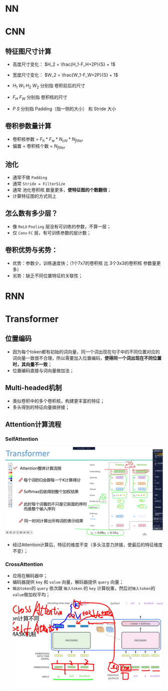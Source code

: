 # NN

# CNN
## 特征图尺寸计算
- 高度尺寸变化：
$H_2 = \frac{H_1-F_H+2P}{S} + 1$
- 宽度尺寸变化：
$W_2 = \frac{W_1-F_W+2P}{S} + 1$

- $H_1 \ W_1 \ H_2 \ W_2$ 分别指 卷积前后的尺寸
- $F_H \ F_W$ 分别指 卷积核的尺寸
- $P \ S$ 分别指 Padding（指一侧的大小） 和 Stride 大小

## 卷积参数量计算
- 卷积核参数 = $F_h*F_w*N_{chl}*N_{filter}$
- 偏置 = 卷积核个数 = $N_{filter}$

## 池化
- 通常不做 `Padding`
- 通常 `Stride = FilterSize`
- 通常 池化卷积核 数量更多，**使特征图的个数翻倍**；
- 计算特征图的方式同上

## 怎么数有多少层？
- 像 `ReLU`  `Pooling` 层没有可训练的参数，不算一层；
- 仅 `Conv`  `FC`  层，有可训练参数的层计数；

## 卷积优势与劣势：
- 优势：参数少，训练速度快；（1个7x7的卷积核 比 3个3x3的卷积核 参数量更多）
- 劣势：缺乏不同位置特征的关联性；




# RNN

# Transformer

## 位置编码

- 因为每个token都有初始的词向量，同一个词出现在句子中的不同位置对应的词向量一致很不合理，所以需要加入位置编码，**使得同一个词出现在不同位置时，其向量不一致**；
- 位置编码直接与词向量做加法；

## Multi-headed机制

- 类似卷积中的多个卷积核，构建更丰富的特征；
- 多头得到的特征向量做拼接；
  
## Attention计算流程

### SelfAttention

![attention flow](..\image_resources\image-attention.png)

- 经过Attention计算后，特征的维度不变（多头注意力拼接，使最后的特征维度不变）；

### CrossAttention

- 应用在解码器中；
- 编码器提供 `key` 和 `value` 向量，解码器提供 `query` 向量；
- `输出token`的 `query` 依次跟 `输入token` 的 `key` 计算权重，然后对`输入token`的`value`做加权平均；
![CrossAttention](..\image_resources\image_crossattention.png)
